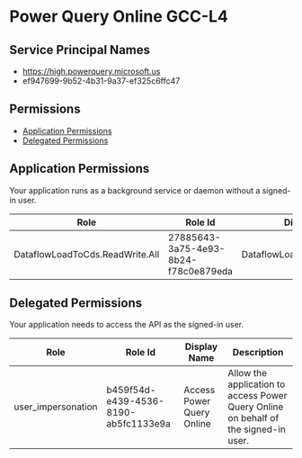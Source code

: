 # Power Query Online GCC-L4
## Service Principal Names
- https://high.powerquery.microsoft.us
- ef947699-9b52-4b31-9a37-ef325c6ffc47

 ## Permissions
- [Application Permissions](#application-permissions)
- [Delegated Permissions](#delegated-permissions)

## Application Permissions
Your application runs as a background service or daemon without a signed-in user.

| Role | Role Id | Display Name | Description |
|---|---|---|---|
| DataflowLoadToCds.ReadWrite.All | 27885643-3a75-4e93-8b24-f78c0e879eda | DataflowLoadToCds.ReadWrite.All | DataflowLoadToCds.ReadWrite.All (Internal) |

## Delegated Permissions
Your application needs to access the API as the signed-in user. 

| Role | Role Id | Display Name | Description |
|---|---|---|---|
| user_impersonation | b459f54d-e439-4536-8190-ab5fc1133e9a | Access Power Query Online | Allow the application to access Power Query Online on behalf of the signed-in user. |

